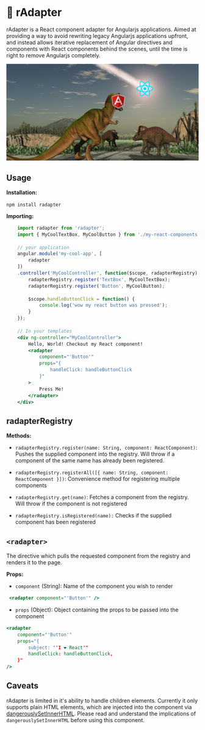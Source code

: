 # 🦖 rAdapter

rAdapter is a React component adapter for Angularjs applications. Aimed at providing a way to avoid rewriting legacy Angularjs applications upfront, and instead allows iterative replacement of Angular directives and components with React components behind the scenes, until the time is right to remove Angularjs completely.

![rAdapter being imported into my app](/hero.png "rAdapter being imported into my app")

## Usage

**Installation:**

`npm install radapter`

**Importing:**

```jsx
    import radapter from 'radapter';
    import { MyCoolTextBox, MyCoolButton } from './my-react-components';

    // your application
    angular.module('my-cool-app', [
        radapter
    ])
    .controller('MyCoolController', function($scope, radapterRegistry) {
        radapterRegistry.register('TextBox', MyCoolTextBox);
        radapterRegistry.register('Button', MyCoolButton);

        $scope.handleButtonClick = function() {
            console.log('wow my react button was pressed');
        }
    });

    // In your templates
    <div ng-controller="MyCoolController">
        Hello, World! Checkout my React component!
        <radapter
            component="'Button'"
            props="{
                handleClick: handleButtonClick
            }"
        >
            Press Me!
        </radapter>
    </div>
```

## radapterRegistry

**Methods:**

- `radapterRegistry.register(name: String, component: ReactComponent)`: Pushes the supplied component into the registry. Will throw if a component of the same name has already been registered.

- `radapterRegistry.registerAll([{ name: String, component: ReactComponent }])`: Convenience method for registering multiple components

- `radapterRegistry.get(name)`: Fetches a component from the registry. Will throw if the component is not registered

- `radapterRegistry.isRegistered(name):` Checks if the supplied component has been registered

## `<radapter> `

The directive which pulls the requested component from the registry and renders it to the page.

**Props:**

- `component` (String):  Name of the component you wish to render

```jsx
 <radapter component="'Button'" />
```
- `props` (Object):  Object containing the props to be passed into the component

```jsx
<radapter
    component="'Button'"
    props="{
        subject: "'I ❤️ React'"
        handleClick: handleButtonClick,
    }"
/>
```

## Caveats
rAdapter is limited in it's ability to handle children elements. Currently it only supports plain HTML elements, which are injected into the component via [dangerouslySetInnerHTML](https://reactjs.org/docs/dom-elements.html#dangerouslysetinnerhtml). Please read and understand the implications of `dangerouslySetInnerHTML` before using this component.
